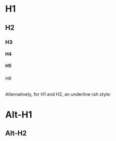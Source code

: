 # H1
## H2 ##
### H3 ###
#### H4 ####
##### H5 #####
###### H6 ######


Alternatively, for H1 and H2, an underline-ish style:

Alt-H1
======

Alt-H2
------
